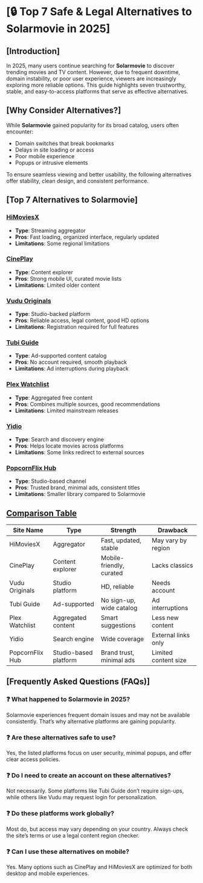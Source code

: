 # [🔒 Top 7 Safe & Legal Alternatives to Solarmovie in 2025] 

## [Introduction] 

In 2025, many users continue searching for **Solarmovie** to discover trending movies and TV content. However, due to frequent downtime, domain instability, or poor user experience, viewers are increasingly exploring more reliable options. This guide highlights seven trustworthy, stable, and easy-to-access platforms that serve as effective alternatives.

## [Why Consider Alternatives?] 

While **Solarmovie** gained popularity for its broad catalog, users often encounter:
- Domain switches that break bookmarks
- Delays in site loading or access
- Poor mobile experience
- Popups or intrusive elements

To ensure seamless viewing and better usability, the following alternatives offer stability, clean design, and consistent performance.

## [Top 7 Alternatives to Solarmovie] 

### **[HiMoviesX](https://himoviesx.my/home/)**
- **Type**: Streaming aggregator
- **Pros**: Fast loading, organized interface, regularly updated
- **Limitations**: Some regional limitations

### **[CinePlay](https://himoviesx.my/home/)**
- **Type**: Content explorer
- **Pros**: Strong mobile UI, curated movie lists
- **Limitations**: Limited older content

### **[Vudu Originals](https://himoviesx.my/home/)**
- **Type**: Studio-backed platform
- **Pros**: Reliable access, legal content, good HD options
- **Limitations**: Registration required for full features

### **[Tubi Guide](https://himoviesx.my/home/)**
- **Type**: Ad-supported content catalog
- **Pros**: No account required, smooth playback
- **Limitations**: Ad interruptions during playback

### **[Plex Watchlist](https://himoviesx.my/home/)**
- **Type**: Aggregated free content
- **Pros**: Combines multiple sources, good recommendations
- **Limitations**: Limited mainstream releases

### **[Yidio](https://himoviesx.my/home/)**
- **Type**: Search and discovery engine
- **Pros**: Helps locate movies across platforms
- **Limitations**: Some links redirect to external sources

### **[PopcornFlix Hub](https://himoviesx.my/home/)**
- **Type**: Studio-based channel
- **Pros**: Trusted brand, minimal ads, consistent titles
- **Limitations**: Smaller library compared to Solarmovie

## [Comparison Table](https://himoviesx.my/home)

| Site Name          | Type                    | Strength                         | Drawback                         |
|--------------------|-------------------------|----------------------------------|----------------------------------|
| HiMoviesX          | Aggregator              | Fast, updated, stable            | May vary by region               |
| CinePlay           | Content explorer        | Mobile-friendly, curated         | Lacks classics                   |
| Vudu Originals     | Studio platform         | HD, reliable                     | Needs account                    |
| Tubi Guide         | Ad-supported            | No sign-up, wide catalog         | Ad interruptions                 |
| Plex Watchlist     | Aggregated content      | Smart suggestions                | Less new content                 |
| Yidio              | Search engine           | Wide coverage                    | External links only              |
| PopcornFlix Hub    | Studio-based platform   | Brand trust, minimal ads         | Limited content size             |

## [Frequently Asked Questions (FAQs)] 

### ❓ What happened to Solarmovie in 2025?
Solarmovie experiences frequent domain issues and may not be available consistently. That’s why alternative platforms are gaining popularity.

### ❓ Are these alternatives safe to use?
Yes, the listed platforms focus on user security, minimal popups, and offer clear access policies.

### ❓ Do I need to create an account on these alternatives?
Not necessarily. Some platforms like Tubi Guide don’t require sign-ups, while others like Vudu may request login for personalization.

### ❓ Do these platforms work globally?
Most do, but access may vary depending on your country. Always check the site’s terms or use a legal content region checker.

### ❓ Can I use these alternatives on mobile?
Yes. Many options such as CinePlay and HiMoviesX are optimized for both desktop and mobile experiences.
